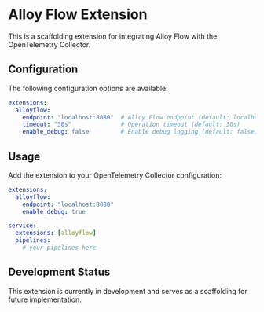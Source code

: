 # Alloy Flow Extension

This is a scaffolding extension for integrating Alloy Flow with the OpenTelemetry Collector.

## Configuration

The following configuration options are available:

```yaml
extensions:
  alloyflow:
    endpoint: "localhost:8080"  # Alloy Flow endpoint (default: localhost:8080)
    timeout: "30s"              # Operation timeout (default: 30s)
    enable_debug: false         # Enable debug logging (default: false)
```

## Usage

Add the extension to your OpenTelemetry Collector configuration:

```yaml
extensions:
  alloyflow:
    endpoint: "localhost:8080"
    enable_debug: true

service:
  extensions: [alloyflow]
  pipelines:
    # your pipelines here
```

## Development Status

This extension is currently in development and serves as a scaffolding for future implementation.
